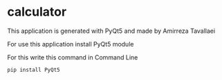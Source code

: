 # calculator

This application is generated with PyQt5 and made by Amirreza Tavallaei

For use this application install PyQt5 module

For this write this command in Command Line

``` pip install PyQt5 ```
